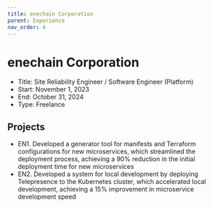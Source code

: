 ```yaml
---
title: enechain Corporation
parent: Experience
nav_order: 4
---
```


# enechain Corporation

- Title: Site Reliability Engineer / Software Engineer (Platform)
- Start: November 1, 2023
- End: October 31, 2024
- Type: Freelance

## Projects

- EN1. Developed a generator tool for manifests and Terraform configurations for new microservices, which streamlined the deployment process, achieving a 90% reduction in the initial deployment time for new microservices
- EN2. Developed a system for local development by deploying Telepresence to the Kubernetes cluster, which accelerated local development, achieving a 15% improvement in microservice development speed 